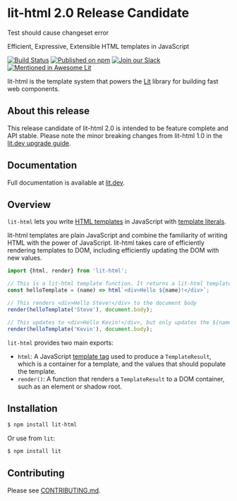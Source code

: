 # lit-html 2.0 Release Candidate

Test should cause changeset error

Efficient, Expressive, Extensible HTML templates in JavaScript

[![Build Status](https://github.com/lit/lit/workflows/Tests/badge.svg)](https://github.com/lit/lit/actions?query=workflow%3ATests)
[![Published on npm](https://img.shields.io/npm/v/lit-html/next)](https://www.npmjs.com/package/lit-html)
[![Join our Slack](https://img.shields.io/badge/slack-join%20chat-4a154b.svg)](https://www.polymer-project.org/slack-invite)
[![Mentioned in Awesome Lit](https://awesome.re/mentioned-badge.svg)](https://github.com/web-padawan/awesome-lit)

lit-html is the template system that powers the [Lit](https://lit.dev) library for building fast web components.

## About this release

This release candidate of lit-html 2.0 is intended to be feature complete and API stable. Please note the minor breaking changes from lit-html 1.0 in the [lit.dev upgrade guide](https://lit.dev/docs/releases/upgrade/).

## Documentation

Full documentation is available at [lit.dev](https://lit.dev).

## Overview

`lit-html` lets you write [HTML templates](https://developer.mozilla.org/en-US/docs/Web/HTML/Element/template) in JavaScript with [template literals](https://developer.mozilla.org/en-US/docs/Web/JavaScript/Reference/Template_literals).

lit-html templates are plain JavaScript and combine the familiarity of writing HTML with the power of JavaScript. lit-html takes care of efficiently rendering templates to DOM, including efficiently updating the DOM with new values.

```javascript
import {html, render} from 'lit-html';

// This is a lit-html template function. It returns a lit-html template.
const helloTemplate = (name) => html`<div>Hello ${name}!</div>`;

// This renders <div>Hello Steve!</div> to the document body
render(helloTemplate('Steve'), document.body);

// This updates to <div>Hello Kevin!</div>, but only updates the ${name} part
render(helloTemplate('Kevin'), document.body);
```

`lit-html` provides two main exports:

- `html`: A JavaScript [template tag](https://developer.mozilla.org/en-US/docs/Web/JavaScript/Reference/Template_literals#Tagged_template_literals) used to produce a `TemplateResult`, which is a container for a template, and the values that should populate the template.
- `render()`: A function that renders a `TemplateResult` to a DOM container, such as an element or shadow root.

## Installation

```bash
$ npm install lit-html
```

Or use from `lit`:

```bash
$ npm install lit
```

## Contributing

Please see [CONTRIBUTING.md](./CONTRIBUTING.md).
